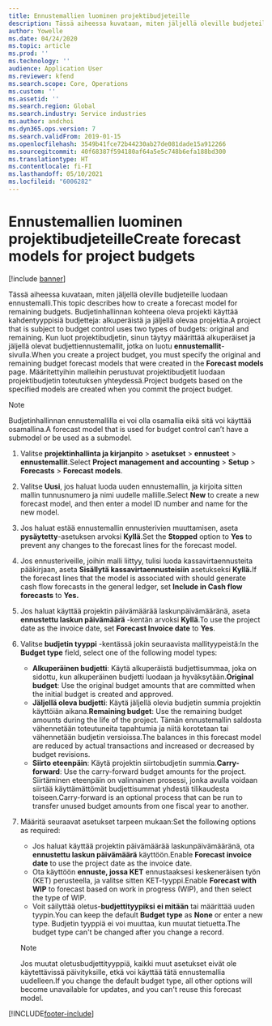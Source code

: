 ```yaml
---
title: Ennustemallien luominen projektibudjeteille
description: Tässä aiheessa kuvataan, miten jäljellä oleville budjeteille luodaan ennustemalli.
author: Yowelle
ms.date: 04/24/2020
ms.topic: article
ms.prod: ''
ms.technology: ''
audience: Application User
ms.reviewer: kfend
ms.search.scope: Core, Operations
ms.custom: ''
ms.assetid: ''
ms.search.region: Global
ms.search.industry: Service industries
ms.author: andchoi
ms.dyn365.ops.version: 7
ms.search.validFrom: 2019-01-15
ms.openlocfilehash: 3549b41fce72b44230ab27de081dade15a912266
ms.sourcegitcommit: 40f68387f594180af64a5e5c748b6efa188bd300
ms.translationtype: HT
ms.contentlocale: fi-FI
ms.lasthandoff: 05/10/2021
ms.locfileid: "6006282"
---
```

# <a name="create-forecast-models-for-project-budgets"></a><span data-ttu-id="28122-103">Ennustemallien luominen projektibudjeteille</span><span class="sxs-lookup"><span data-stu-id="28122-103">Create forecast models for project budgets</span></span> 

[!include [banner](../includes/banner.md)]

<span data-ttu-id="28122-104">Tässä aiheessa kuvataan, miten jäljellä oleville budjeteille luodaan ennustemalli.</span><span class="sxs-lookup"><span data-stu-id="28122-104">This topic describes how to create a forecast model for remaining budgets.</span></span> <span data-ttu-id="28122-105">Budjetinhallinnan kohteena oleva projekti käyttää kahdentyyppisiä budjetteja: alkuperäistä ja jäljellä olevaa projektia.</span><span class="sxs-lookup"><span data-stu-id="28122-105">A project that is subject to budget control uses two types of budgets: original and remaining.</span></span> <span data-ttu-id="28122-106">Kun luot projektibudjetin, sinun täytyy määrittää alkuperäiset ja jäljellä olevat budjettiennustemallit, jotka on luotu **ennustemallit**-sivulla.</span><span class="sxs-lookup"><span data-stu-id="28122-106">When you create a project budget, you must specify the original and remaining budget forecast models that were created in the **Forecast models** page.</span></span> <span data-ttu-id="28122-107">Määritettyihin malleihin perustuvat projektibudjetit luodaan projektibudjetin toteutuksen yhteydessä.</span><span class="sxs-lookup"><span data-stu-id="28122-107">Project budgets based on the specified models are created when you commit the project budget.</span></span>

> [!NOTE]
> <span data-ttu-id="28122-108">Budjetinhallinnan ennustemallilla ei voi olla osamallia eikä sitä voi käyttää osamallina.</span><span class="sxs-lookup"><span data-stu-id="28122-108">A forecast model that is used for budget control can’t have a submodel or be used as a submodel.</span></span>

1. <span data-ttu-id="28122-109">Valitse **projektinhallinta ja kirjanpito** > **asetukset** > **ennusteet**  > **ennustemallit**.</span><span class="sxs-lookup"><span data-stu-id="28122-109">Select **Project management and accounting** > **Setup** > **Forecasts**  > **Forecast models**.</span></span>
2. <span data-ttu-id="28122-110">Valitse **Uusi**, jos haluat luoda uuden ennustemallin, ja kirjoita sitten mallin tunnusnumero ja nimi uudelle mallille.</span><span class="sxs-lookup"><span data-stu-id="28122-110">Select **New** to create a new forecast model, and then enter a model ID number and name for the new model.</span></span> 
3. <span data-ttu-id="28122-111">Jos haluat estää ennustemallin ennusterivien muuttamisen, aseta **pysäytetty**-asetuksen arvoksi **Kyllä**.</span><span class="sxs-lookup"><span data-stu-id="28122-111">Set the **Stopped** option to **Yes** to prevent any changes to the forecast lines for the forecast model.</span></span> 
4. <span data-ttu-id="28122-112">Jos ennusteriveille, joihin malli liittyy, tulisi luoda kassavirtaennusteita pääkirjaan, aseta **Sisällytä kassavirtaennusteisiin** asetukseksi **Kyllä.**</span><span class="sxs-lookup"><span data-stu-id="28122-112">If the forecast lines that the model is associated with should generate cash flow forecasts in the general ledger, set **Include in Cash flow forecasts** to **Yes.**</span></span> 
5. <span data-ttu-id="28122-113">Jos haluat käyttää projektin päivämäärää laskunpäivämääränä, aseta **ennustettu laskun päivämäärä** -kentän arvoksi **Kyllä**.</span><span class="sxs-lookup"><span data-stu-id="28122-113">To use the project date as the invoice date, set **Forecast Invoice date** to **Yes**.</span></span> 
6. <span data-ttu-id="28122-114">Valitse **budjetin tyyppi** -kentässä jokin seuraavista mallityypeistä:</span><span class="sxs-lookup"><span data-stu-id="28122-114">In the **Budget type** field, select one of the following model types:</span></span>

   - <span data-ttu-id="28122-115">**Alkuperäinen budjetti**: Käytä alkuperäistä budjettisummaa, joka on sidottu, kun alkuperäinen budjetti luodaan ja hyväksytään.</span><span class="sxs-lookup"><span data-stu-id="28122-115">**Original budget**: Use the original budget amounts that are committed when the initial budget is created and approved.</span></span>
   - <span data-ttu-id="28122-116">**Jäljellä oleva budjetti**: Käytä jäljellä olevia budjetin summia projektin käyttöiän aikana.</span><span class="sxs-lookup"><span data-stu-id="28122-116">**Remaining budget**: Use the remaining budget amounts during the life of the project.</span></span> <span data-ttu-id="28122-117">Tämän ennustemallin saldosta vähennetään toteutuneita tapahtumia ja niitä korotetaan tai vähennetään budjetin versioissa.</span><span class="sxs-lookup"><span data-stu-id="28122-117">The balances in this forecast model are reduced by actual transactions and increased or decreased by budget revisions.</span></span>
   - <span data-ttu-id="28122-118">**Siirto eteenpäin**: Käytä projektin siirtobudjetin summia.</span><span class="sxs-lookup"><span data-stu-id="28122-118">**Carry-forward**: Use the carry-forward budget amounts for the project.</span></span> <span data-ttu-id="28122-119">Siirtäminen eteenpäin on valinnainen prosessi, jonka avulla voidaan siirtää käyttämättömät budjettisummat yhdestä tilikaudesta toiseen.</span><span class="sxs-lookup"><span data-stu-id="28122-119">Carry-forward is an optional process that can be run to transfer unused budget amounts from one fiscal year to another.</span></span>

7. <span data-ttu-id="28122-120">Määritä seuraavat asetukset tarpeen mukaan:</span><span class="sxs-lookup"><span data-stu-id="28122-120">Set the following options as required:</span></span>

   - <span data-ttu-id="28122-121">Jos haluat käyttää projektin päivämäärää laskunpäivämääränä, ota **ennustettu laskun päivämäärä** käyttöön.</span><span class="sxs-lookup"><span data-stu-id="28122-121">Enable **Forecast invoice date** to use the project date as the invoice date.</span></span>
   - <span data-ttu-id="28122-122">Ota käyttöön **ennuste, jossa KET** ennustaaksesi keskeneräisen työn (KET) perusteella, ja valitse sitten KET-tyyppi.</span><span class="sxs-lookup"><span data-stu-id="28122-122">Enable **Forecast with WIP** to forecast based on work in progress (WIP), and then select the type of WIP.</span></span> 
   - <span data-ttu-id="28122-123">Voit säilyttää oletus-**budjettityypiksi** **ei mitään** tai määrittää uuden tyypin.</span><span class="sxs-lookup"><span data-stu-id="28122-123">You can keep the default **Budget type** as **None** or enter a new type.</span></span> <span data-ttu-id="28122-124">Budjetin tyyppiä ei voi muuttaa, kun muutat tietuetta.</span><span class="sxs-lookup"><span data-stu-id="28122-124">The budget type can't be changed after you change a record.</span></span>     
    > [!NOTE]
    > <span data-ttu-id="28122-125">Jos muutat oletusbudjettityyppiä, kaikki muut asetukset eivät ole käytettävissä päivityksille, etkä voi käyttää tätä ennustemallia uudelleen.</span><span class="sxs-lookup"><span data-stu-id="28122-125">If you change the default budget type, all other options will become unavailable for updates, and you can't reuse this forecast model.</span></span> 
   


 



[!INCLUDE[footer-include](../includes/footer-banner.md)]